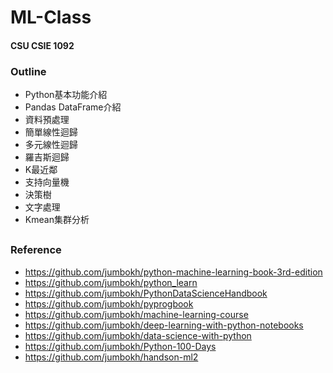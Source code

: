 # ML-Class
#### CSU CSIE 1092 
### Outline
* Python基本功能介紹
* Pandas DataFrame介紹
* 資料預處理
* 簡單線性迴歸
* 多元線性迴歸
* 羅吉斯迴歸
* K最近鄰
* 支持向量機
* 決策樹
* 文字處理
* Kmean集群分析
##
### Reference
* https://github.com/jumbokh/python-machine-learning-book-3rd-edition
* https://github.com/jumbokh/python_learn
* https://github.com/jumbokh/PythonDataScienceHandbook
* https://github.com/jumbokh/pyprogbook
* https://github.com/jumbokh/machine-learning-course
* https://github.com/jumbokh/deep-learning-with-python-notebooks
* https://github.com/jumbokh/data-science-with-python
* https://github.com/jumbokh/Python-100-Days
* https://github.com/jumbokh/handson-ml2
